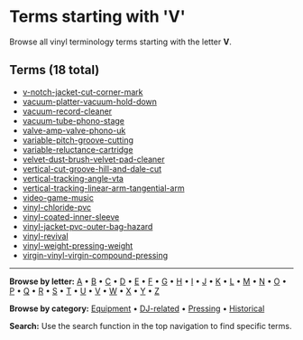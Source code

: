 # Terms starting with 'V'

Browse all vinyl terminology terms starting with the letter **V**.

## Terms (18 total)

- [v-notch-jacket-cut-corner-mark](../terms/v/v-notch-jacket-cut-corner-mark.md)
- [vacuum-platter-vacuum-hold-down](../terms/v/vacuum-platter-vacuum-hold-down.md)
- [vacuum-record-cleaner](../terms/v/vacuum-record-cleaner.md)
- [vacuum-tube-phono-stage](../terms/v/vacuum-tube-phono-stage.md)
- [valve-amp-valve-phono-uk](../terms/v/valve-amp-valve-phono-uk.md)
- [variable-pitch-groove-cutting](../terms/v/variable-pitch-groove-cutting.md)
- [variable-reluctance-cartridge](../terms/v/variable-reluctance-cartridge.md)
- [velvet-dust-brush-velvet-pad-cleaner](../terms/v/velvet-dust-brush-velvet-pad-cleaner.md)
- [vertical-cut-groove-hill-and-dale-cut](../terms/v/vertical-cut-groove-hill-and-dale-cut.md)
- [vertical-tracking-angle-vta](../terms/v/vertical-tracking-angle-vta.md)
- [vertical-tracking-linear-arm-tangential-arm](../terms/v/vertical-tracking-linear-arm-tangential-arm.md)
- [video-game-music](../terms/v/video-game-music.md)
- [vinyl-chloride-pvc](../terms/v/vinyl-chloride-pvc.md)
- [vinyl-coated-inner-sleeve](../terms/v/vinyl-coated-inner-sleeve.md)
- [vinyl-jacket-pvc-outer-bag-hazard](../terms/v/vinyl-jacket-pvc-outer-bag-hazard.md)
- [vinyl-revival](../terms/v/vinyl-revival.md)
- [vinyl-weight-pressing-weight](../terms/v/vinyl-weight-pressing-weight.md)
- [virgin-vinyl-virgin-compound-pressing](../terms/v/virgin-vinyl-virgin-compound-pressing.md)


---

**Browse by letter:** [A](a.md) • [B](b.md) • [C](c.md) • [D](d.md) • [E](e.md) • [F](f.md) • [G](g.md) • [H](h.md) • [I](i.md) • [J](j.md) • [K](k.md) • [L](l.md) • [M](m.md) • [N](n.md) • [O](o.md) • [P](p.md) • [Q](q.md) • [R](r.md) • [S](s.md) • [T](t.md) • [U](u.md) • [V](v.md) • [W](w.md) • [X](x.md) • [Y](y.md) • [Z](z.md)

**Browse by category:** [Equipment](../tags/equipment.md) • [DJ-related](../tags/dj-related.md) • [Pressing](../tags/pressing.md) • [Historical](../tags/historical.md)

**Search:** Use the search function in the top navigation to find specific terms.
